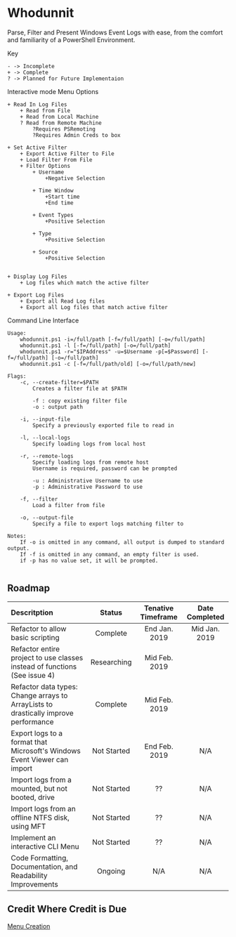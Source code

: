 Whodunnit
=========

Parse, Filter and Present Windows Event Logs with ease, from the comfort and familiarity of a PowerShell Environment.

Key
```
- -> Incomplete
+ -> Complete
? -> Planned for Future Implementaion
```

Interactive mode Menu Options
```	
+ Read In Log Files
	+ Read from File
	+ Read from Local Machine
	? Read from Remote Machine
		?Requires PSRemoting
		?Requires Admin Creds to box
		
+ Set Active Filter
	+ Export Active Filter to File
	+ Load Filter From File
	+ Filter Options
		+ Username
			+Negative Selection
			
		+ Time Window
			+Start time
			+End time
			
		+ Event Types
			+Positive Selection

		+ Type
			+Positive Selection
		
		+ Source 
			+Positive Selection
			
			
+ Display Log Files
	+ Log files which match the active filter
		
+ Export Log Files
	+ Export all Read Log files
	+ Export all Log files that match active filter
```

Command Line Interface
```
Usage:
	whodunnit.ps1 -i=/full/path [-f=/full/path] [-o=/full/path]
	whodunnit.ps1 -l [-f=/full/path] [-o=/full/path]
	whodunnit.ps1 -r="$IPAddress" -u=$Username -p[=$Password] [-f=/full/path] [-o=/full/path]
	whodunnit.ps1 -c [-f=/full/path/old] [-o=/full/path/new]
	
Flags:
	-c, --create-filter=$PATH
		Creates a filter file at $PATH
		
		-f : copy existing filter file
		-o : output path

	-i, --input-file 
		Specify a previously exported file to read in
		
	-l, --local-logs
		Specify loading logs from local host
		
	-r, --remote-logs
		Specify loading logs from remote host
		Username is required, password can be prompted
		
		-u : Administrative Username to use
		-p : Administrative Password to use
		
	-f, --filter
		Load a filter from file
		
	-o, --output-file
		Specify a file to export logs matching filter to
		
Notes:
	If -o is omitted in any command, all output is dumped to standard output.
	If -f is omitted in any command, an empty filter is used.
	if -p has no value set, it will be prompted.
	
```

Roadmap
-------

| Descritption | Status | Tenative Timeframe | Date Completed |
| :------------- | :-------------: |  :-------------: | :-------------: |
| Refactor to allow basic scripting  | Complete | End Jan. 2019 | Mid Jan. 2019 |
| Refactor entire project to use classes instead of functions (See issue 4) | Researching | Mid Feb. 2019 |  |
| Refactor data types: Change arrays to ArrayLists to drastically improve performance | Complete | Mid Feb. 2019 |  |
| Export logs to a format that Microsoft's Windows Event Viewer can import | Not Started | End Feb. 2019 | N/A |
| Import logs from a mounted, but not booted, drive | Not Started | ?? | N/A |
| Import logs from an offline NTFS disk, using MFT | Not Started | ?? | N/A |
| Implement an interactive CLI Menu | Not Started | ?? | N/A |
| Code Formatting, Documentation, and Readability Improvements | Ongoing | N/A | N/A |


Credit Where Credit is Due
--------------------------
[Menu Creation](https://github.com/QuietusPlus/Write-Menu "QuietusPlus's Write-Menu Repo")
